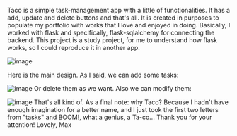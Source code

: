 Taco is a simple task-management app with a little of functionalities. It has a add, update and delete buttons and that's all. It is created in purposes to populate my portfolio with works that I love and enjoyed in doing.
Basically, I worked with flask and specifically, flask-sqlalchemy for connecting the backend. This project is a study project, for me to understand how flask works, so I could reproduce it in another app.


![image](https://user-images.githubusercontent.com/77546227/213823288-0dddfdff-9361-4173-972f-b3fe7a3c1e5c.png)


Here is the main design.
As I said, we can add some tasks:


![image](https://user-images.githubusercontent.com/77546227/213823351-a9c7311e-0846-4f53-a96f-cbdb5373f295.png)
Or delete them as we want.
Also we can modify them:


![image](https://user-images.githubusercontent.com/77546227/213823546-a7150e37-0f76-4193-afed-1c40f614bd80.png)
That's all kind of. 
As a final note: why Taco? Because I hadn't have enough imagination for a better name, and I just took the first two letters from "tasks" and BOOM!, what a genius, a Ta-co...
Thank you for your attention!
Lovely, Max

